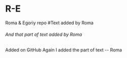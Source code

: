 # R-E
Roma & Egoriy repo
#Text added by Roma
###### And that part of text added by Roma
Added on GitHub
Again I added the part of text -- Roma
